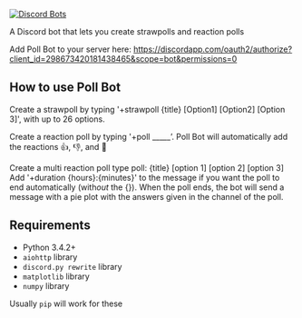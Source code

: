[![Discord Bots](https://discordbots.org/api/widget/298673420181438465.svg)](https://discordbots.org/bot/298673420181438465)

A Discord bot that lets you create strawpolls and reaction polls

Add Poll Bot to your server here: https://discordapp.com/oauth2/authorize?client_id=298673420181438465&scope=bot&permissions=0

## How to use Poll Bot
Create a strawpoll by typing '+strawpoll {title} [Option1] [Option2] [Option 3]', with up to 26 options.


Create a reaction poll by typing '+poll _____’. Poll Bot will automatically add the reactions 👍, 👎, and 🤷

Create a multi reaction poll type poll: {title} [option 1] [option 2] [option 3]
Add '+duration {hours}:{minutes}' to the message if you want the poll to end automatically (with*out* the {}). When the poll ends, the bot will send a message with a pie plot with the answers given in the channel of the poll.

## Requirements

- Python 3.4.2+
- `aiohttp` library
- `discord.py rewrite` library
- `matplotlib` library
- `numpy` library

Usually `pip` will work for these
